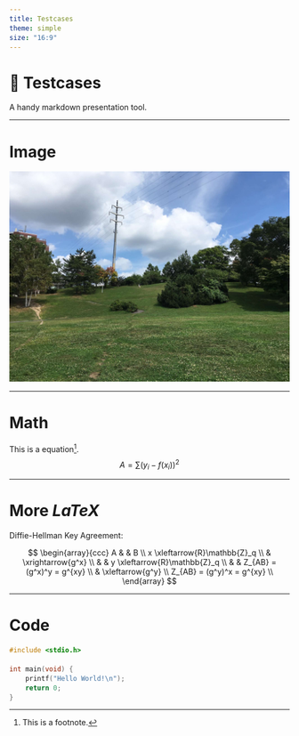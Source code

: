 ```yaml
---
title: Testcases
theme: simple
size: "16:9"
---
```


# :tophat: Testcases
A handy markdown presentation tool.

---
# Image
![Hiragishi Takadai Park](wednesday.jpg)

---
# Math
This is a equation[^foo].
$$
A = \sum (y_i - f(x_i))^2
$$

[^foo]: This is a footnote.

---
# More $LaTeX$
Diffie-Hellman Key Agreement:

$$
\begin{array}{ccc}
A & & B \\
x \xleftarrow{R}\mathbb{Z}_q \\
& \xrightarrow{g^x} \\
& & y \xleftarrow{R}\mathbb{Z}_q \\
& & Z_{AB} = (g^x)^y = g^{xy} \\
& \xleftarrow{g^y} \\
Z_{AB} = (g^y)^x = g^{xy} \\
\end{array}
$$

---
# Code
```c
#include <stdio.h>

int main(void) {
    printf("Hello World!\n");
    return 0;
}
```
